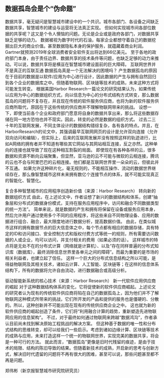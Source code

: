 ## 数据孤岛会是个“伪命题”

数据共享，毫无疑问是智慧城市建设中的一个共识。城市各部门、各设备之间缺乏数据共享，智慧城市的建设与运营将无法真正实现。
但如何实现城市间各部位数据的共享呢？这又是个令人懊恼的问题。无论是企业或是政府各部门，对数据共享缺乏足够的动力。
数据被视为数字时代的石油，每家企业都想守着自己的数据挖掘出巨大的商业价值。甚至数据隐私本身的保护服务，就蕴藏着商业利润。Gartner就预测2019年全球消费者安全软件支出将达到66亿美元。
至于各地的政府部门本身，由于责任边界、数据共享的技术条件等问题，也缺乏足够的动力来推动。可以说，数据共享将是横亘在智慧城市建设面前的巨大障碍。
互联网世界并不是真正的互联互通
数据孤岛真是一个无法解决的困境吗？
产生数据孤岛的原因在于目前的数据是以软件/应用为中心进行设计，因此数据的产生与拥有自然回归到各个企业的数据库之中。但随着物联网、区块链等技术的成熟，未来这种方式将可能发生转变。
根据美国Harbor Research一篇论文的研究结果认为，如果传统以应用为中心的数据组织方式，向以信息为中心的分布式结构方式转变，那么数据孤岛的问题将不复存在，并且现在传统的软件服务供应商，也将为新的软件服务供应商所取代，原因在于这些传统的供应商并不理解物联网带来的挑战。
设想一下，即使当前各个企业和政府部门愿意将自身的数据共享出来，那么将这些数据存储在同一地方恐怕也并不现实。因此，转变的必然是数据的组织方式。
过去二三十年的互联网发展，不同主体设计的数据结构错综复杂，各有各的特点。并且，在HarborResearch的论文中，其强调最早互联网网页的设计是允许双向连接（允许双向访问和编辑），但实际上，后来的互联网发展并没有按照这样的轨迹进行，比如A网络的拥有者并不知道有哪些其它网站与其网站相互连接，反之亦然。这种单向的连接也就导致了现在这种相互割裂的局面。
即使现在有各种各样的云，很多数据和资源不断向云端聚集，但显然，亚马逊的云不可能与微软的云相连接，腾讯的云也不会与阿里巴巴的云相连接。他们都是互联网世界里一朵朵的云，但彼此并不互通。
如果允许这种碎片化，毫无规则的，不能相互操作、流动的数据世界继续存在，那么像智慧城市这样未来拥有数亿个连接节点的体系，就不可能实现真正的智能化、智慧化。

复合多种智慧城市的应用程序创造新价值（来源：Harbor Research）
转向新的数据组织方式
由此，在上述论文中，作者设想了新兴的数据结构和体系，创建“抽象层和分布式的数据身份模式，支持在服务应用程序中，访问和融合不同数据类型的统一方法”。
简单来说，就是数据的产生和拥有将保留在设备或服务应用本身，然后允许用户通过使用多个不同的应用程序，将这些来自不同物理设备、应用的数据进行组合、融合，最大限度地进行数据分析，提高数据价值。
由此，在类似城市这样的拥有数据节点的巨大信息体之中，每个节点都有相应的数据存储，具有特定的ID和访问接口、安全控制方式和版权付费方式等统一的规则，所有需要访问数据的人或企业，均可以访问，并支付相关的费用（如果必须的话）。
这样城市的特点将是无处不在的分布式计算（网络就是计算机）、以及“存在同样普遍的分布式知识库（数据库），最终消除信息世界里各单元之间的障碍”。而最为重要的是市场的相关利益者，也建立起了信任。
这样一个巨大的分布式信息结构之所以可能，是得益物联网及其相关技术，诸如云计算、人工智能、区块链等；在这样的信息体系结构下，所有的数据将允许自由流动，进行数据融合或高级分析。

驱动智能新系统的核心技术（来源：Harbor Research）
新一代软件应用供应商的崛起
对于这种数据结构体系的变化，它将促使新的软件供应商崛起。上述论文的研究者认为现有的传统软件供应商将陷在自己的数据孤岛上，因为他们并不了解物联网这种模式所带来的挑战，它们所开发的产品和提供的服务也是僵硬的、分散的。所以，这种创新并不可能出现在现有的传统供应商企业之中。
这也就为新的软件供应商的崛起创造了条件，它们将“利用融合计算的趋势，重新塑造先进物联网应用的信息架构”。
不过，对于最终如何通过物联网来跨越“数据鸿沟”，作者承认目前尚未找到解决原始工程挑战的解决方案。
但这种基于数据的唯一性和分布式结构的思维转变，却可以给我们一些启示。考虑到诸如边缘计算、区块链等技术的成熟与应用，未来打造这样一个统一的物联网世界，实现完美的数据共享，将会是一种可行的方法。
就此而言，“数据孤岛”更像是旧时代残留的痕迹，是由于技术的局限、结构的陈旧导致的结果。但随着新技术的成熟，开启新的思考与创新方式，解决旧时代遗留的问题将不再有很大的困难，甚至可以说，那些问题甚至都不再是问题。

郑伟彬（新京报智慧城市研究院研究员）
